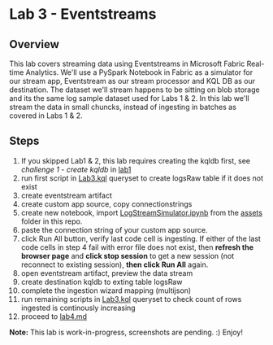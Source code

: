 # Lab 3 - Eventstreams

## Overview
This lab covers streaming data using Eventstreams in Microsoft Fabric Real-time Analytics. We'll use a PySpark Notebook in Fabric as a simulator for our stream app, Eventstream as our stream processor and KQL DB as our destination. The dataset we'll stream happens to be sitting on blob storage and its the same log sample dataset used for Labs 1 & 2. In this lab we'll stream the data in small chuncks, instead of ingesting in batches as covered in Labs 1 & 2.

## Steps
1. If you skipped Lab1 & 2, this lab requires creating the kqldb first, see _challenge 1 - create kqldb_ in [lab1](Lab1.md)
2. run first script in [Lab3.kql](Lab3.kql) queryset to create logsRaw table if it does not exist
3. create eventstream artifact
4. create custom app source, copy connectionstrings
5. create new notebook, import [LogStreamSimulator.ipynb](./assets/LogStreamSimulator.ipynb) from the [assets](./assets) folder in this repo.
6. paste the connection string of your custom app source.
7. click Run All button, verify last code cell is ingesting. If either of the last code cells in step 4 fail with error file does not exist, then **refresh the browser page** and **click stop session** to get a new session (not reconnect to existing session), **then click Run All** again. 
8. open eventstream artifact, preview the data stream
9. create destination kqldb to exting table logsRaw
10. complete the ingestion wizard mapping (multijson)
11. run remaining scripts in [Lab3.kql](Lab3.kql) queryset to check count of rows ingested is continously increasing
12.  proceed to [lab4.md](Lab4.md)


**Note:** This lab is work-in-progress, screenshots are pending. :)
Enjoy!
